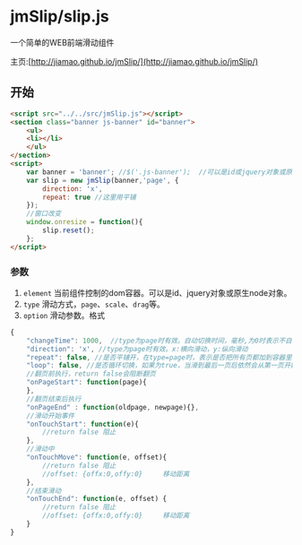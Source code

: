 jmSlip/slip.js
=========

一个简单的WEB前端滑动组件

主页:[http://jiamao.github.io/jmSlip/](http://jiamao.github.io/jmSlip/)

开始
---
```html
<script src="../../src/jmSlip.js"></script>
<section class="banner js-banner" id="banner">
	<ul>
	<li></li>
	</ul>
</section>
<script>
	var banner = 'banner'; //$('.js-banner');  //可以是id或jquery对象或原生node
	var slip = new jmSlip(banner,'page', {
		direction: 'x',
		repeat: true //这里用平铺
	});
	//窗口改变
    window.onresize = function(){
	    slip.reset();
    };
</script>
```
### 参数
1. `element` 当前组件控制的dom容器。可以是id、jquery对象或原生node对象。
2. `type`   滑动方式，`page`、`scale`、`drag`等。
3. `option` 滑动参数。格式
```javascript
{
    "changeTime": 1000,  //type为page时有效。自动切换时间，毫秒,为0时表示不自动切换
    "direction": 'x', //type为page时有效。x:横向滑动，y:纵向滑动
    "repeat": false, //是否平铺开，在type=page时，表示是否把所有页都加到容器里，否则只加入当前页和前后三页。以提高太多页时的性能。
	"loop": false, //是否循环切换，如果为true，当滑到最后一页后依然会从第一页开始向后滑。
	//翻页前执行，return false会阻断翻页
    "onPageStart": function(page){
	}, 
	//翻页结束后执行
	"onPageEnd" : function(oldpage, newpage){}, 
	//滑动开始事件
	"onTouchStart": function(e){
		//return false 阻止
	},
	//滑动中
	"onTouchMove": function(e, offset){
		//return false 阻止
		//offset: {offx:0,offy:0}     移动距离
	},
	//结束滑动
	"onTouchEnd": function(e, offset) {
		//return false 阻止
		//offset: {offx:0,offy:0}     移动距离
	}
}
```